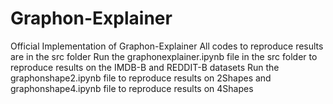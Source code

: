 # Graphon-Explainer
Official Implementation of Graphon-Explainer
All codes to reproduce results are in the src folder
Run the graphonexplainer.ipynb file in the src folder to reproduce results on the IMDB-B and REDDIT-B datasets
Run the graphonshape2.ipynb file to reproduce results on 2Shapes and graphonshape4.ipynb file to reproduce results on 4Shapes
